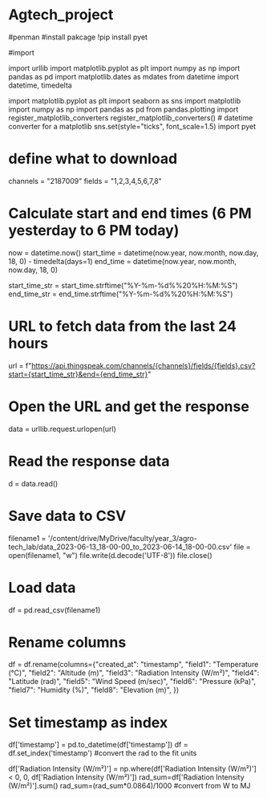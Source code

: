 # Agtech_project
#penman
#install pakcage
!pip install pyet




#import

import urllib
import matplotlib.pyplot as plt
import numpy as np
import pandas as pd
import matplotlib.dates as mdates
from datetime import datetime, timedelta

import matplotlib.pyplot as plt
import seaborn as sns
import matplotlib
import numpy as np
import pandas as pd
from pandas.plotting import register_matplotlib_converters
register_matplotlib_converters()  # datetime converter for a matplotlib
sns.set(style="ticks", font_scale=1.5)
import pyet


# define what to download
channels = "2187009"
fields = "1,2,3,4,5,6,7,8"

# Calculate start and end times (6 PM yesterday to 6 PM today)
now = datetime.now()
start_time = datetime(now.year, now.month, now.day, 18, 0) - timedelta(days=1)
end_time = datetime(now.year, now.month, now.day, 18, 0)

start_time_str = start_time.strftime("%Y-%m-%d%%20%H:%M:%S")
end_time_str = end_time.strftime("%Y-%m-%d%%20%H:%M:%S")

# URL to fetch data from the last 24 hours
url = f"https://api.thingspeak.com/channels/{channels}/fields/{fields}.csv?start={start_time_str}&end={end_time_str}"

# Open the URL and get the response
data = urllib.request.urlopen(url)
# Read the response data
d = data.read()

# Save data to CSV
filename1 = '/content/drive/MyDrive/faculty/year_3/agro-tech_lab/data_2023-06-13_18-00-00_to_2023-06-14_18-00-00.csv'
file = open(filename1, "w")
file.write(d.decode('UTF-8'))
file.close()

# Load data
df = pd.read_csv(filename1)

# Rename columns
df = df.rename(columns={"created_at": "timestamp",
                        "field1": "Temperature (°C)",
                        "field2": "Altitude (m)",
                        "field3": "Radiation Intensity  (W/m²)",
                        "field4": "Latitude (rad)",
                        "field5": "Wind Speed (m/sec)",
                        "field6": "Pressure (kPa)",
                        "field7": "Humidity (%)",
                        "field8": "Elevation (m)",
                        })

# Set timestamp as index
df['timestamp'] = pd.to_datetime(df['timestamp'])
df = df.set_index('timestamp')
#convert the rad to the fit units

df['Radiation Intensity  (W/m²)'] = np.where(df['Radiation Intensity  (W/m²)'] < 0, 0, df['Radiation Intensity  (W/m²)'])
rad_sum=df['Radiation Intensity  (W/m²)'].sum()
rad_sum=(rad_sum*0.0864)/1000 #convert from W to MJ
